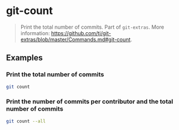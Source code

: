 # git-count

> Print the total number of commits. Part of `git-extras`. More information: <https://github.com/tj/git-extras/blob/master/Commands.md#git-count>.

## Examples

### Print the total number of commits

```bash
git count
```

### Print the number of commits per contributor and the total number of commits

```bash
git count --all
```

